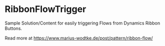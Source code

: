 # RibbonFlowTrigger
Sample Solution/Content for easily triggering Flows from Dynamics Ribbon Buttons.

Read more at https://www.marius-wodtke.de/post/pattern/ribbon-flow/
